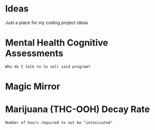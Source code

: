 # Ideas
Just a place for my coding project ideas

# Mental Health Cognitive Assessments
	Who do I talk to to sell said program?
  
# Magic Mirror

# Marijuana (THC-OOH) Decay Rate
	Number of hours required to not be "intoxicated"
